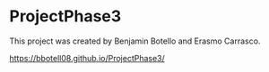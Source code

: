 # ProjectPhase3
This project was created by Benjamin Botello and Erasmo Carrasco.

https://bbotell08.github.io/ProjectPhase3/
